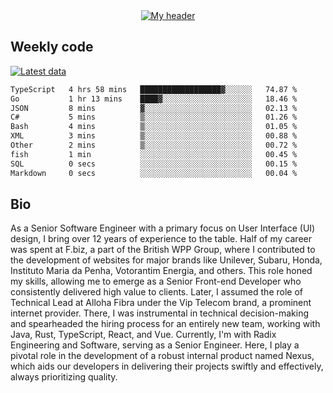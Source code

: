 <div align="center">
  <a href="https://skvggor.dev">
    <img src="https://github.com/skvggor/skvggor/assets/958723/d0c9aa9c-0c21-4219-acff-3d4f36f94691" alt="My header" />
  </a>
</div>


## Weekly code

[![Latest data](https://github.com/skvggor/skvggor/actions/workflows/main.yml/badge.svg)](https://github.com/skvggor/skvggor/actions/workflows/main.yml)

<!--START_SECTION:waka-->

```txt
TypeScript   4 hrs 58 mins   ██████████████████▓░░░░░░   74.87 %
Go           1 hr 13 mins    ████▓░░░░░░░░░░░░░░░░░░░░   18.46 %
JSON         8 mins          ▓░░░░░░░░░░░░░░░░░░░░░░░░   02.13 %
C#           5 mins          ▒░░░░░░░░░░░░░░░░░░░░░░░░   01.26 %
Bash         4 mins          ▒░░░░░░░░░░░░░░░░░░░░░░░░   01.05 %
XML          3 mins          ▒░░░░░░░░░░░░░░░░░░░░░░░░   00.88 %
Other        2 mins          ▒░░░░░░░░░░░░░░░░░░░░░░░░   00.72 %
fish         1 min           ░░░░░░░░░░░░░░░░░░░░░░░░░   00.45 %
SQL          0 secs          ░░░░░░░░░░░░░░░░░░░░░░░░░   00.15 %
Markdown     0 secs          ░░░░░░░░░░░░░░░░░░░░░░░░░   00.04 %
```

<!--END_SECTION:waka-->

## Bio

<p>As a Senior Software Engineer with a primary focus on User Interface (UI) design, I bring over 12 years of experience to the table. Half of my career was spent at F.biz, a part of the British WPP Group, where I contributed to the development of websites for major brands like Unilever, Subaru, Honda, Instituto Maria da Penha, Votorantim Energia, and others. This role honed my skills, allowing me to emerge as a Senior Front-end Developer who consistently delivered high value to clients. Later, I assumed the role of Technical Lead at Alloha Fibra under the Vip Telecom brand, a prominent internet provider. There, I was instrumental in technical decision-making and spearheaded the hiring process for an entirely new team, working with Java, Rust, TypeScript, React, and Vue. Currently, I'm with Radix Engineering and Software, serving as a Senior Engineer. Here, I play a pivotal role in the development of a robust internal product named Nexus, which aids our developers in delivering their projects swiftly and effectively, always prioritizing quality.</p>

<!-- </details> -->

<!-- <div align="center">
  <h2>🤖 Recent Code Activity</h2>
  <img width="500" src="https://github-readme-stats.vercel.app/api/wakatime?username=skvggor&hide_title=true&layout=compact&theme=transparent" alt="Wakatime Stats" />
</div>

<br>

<div align="center">
  <h2>📈 GitHub Stats</h2>
  <img width="500" src="https://github-readme-stats.vercel.app/api?username=skvggor&show_icons=true&theme=transparent&hide_title=true&count_private=true" alt="GitHub Stats" />
</div>
 -->

